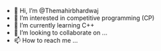 - 👋 Hi, I’m @Themahirbhardwaj
- 👀 I’m interested in competitive programming (CP)
- 🌱 I’m currently learning C++
- 💞️ I’m looking to collaborate on ...
- 📫 How to reach me ...

<!---
Themahirbhardwaj/Themahirbhardwaj is a ✨ special ✨ repository because its `README.md` (this file) appears on your GitHub profile.
You can click the Preview link to take a look at your changes.
--->
